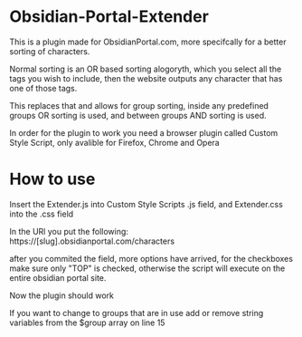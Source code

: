 # Obsidian-Portal-Extender

This is a plugin made for ObsidianPortal.com, more specifcally for a better sorting of characters.

Normal sorting is an OR based sorting alogoryth, which you select all the tags you wish to include, then the website outputs any character that has one of those tags.

This replaces that and allows for group sorting, inside any predefined groups OR sorting is used, and between groups AND sorting is used.

In order for the plugin to work you need a browser plugin called Custom Style Script, only avalible for Firefox, Chrome and Opera


# How to use

Insert the Extender.js into Custom Style Scripts .js field, and Extender.css into the .css field

In the URl you put the following:
https://[slug].obsidianportal.com/characters

after you commited the field, more options have arrived, for the checkboxes make sure only "TOP" is checked, otherwise the script will execute on the entire obsidian portal site.

Now the plugin should work

If you want to change to groups that are in use add or remove string variables from the $group array on line 15
